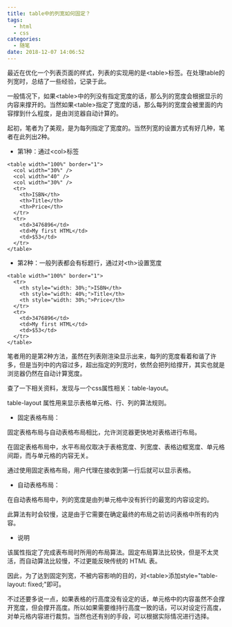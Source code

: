 ```yaml
---
title: table中的列宽如何固定？
tags:
  - html
  - css
categories:
  - 随笔
date: 2018-12-07 14:06:52
---
```


最近在优化一个列表页面的样式，列表的实现用的是<table\>标签。在处理table的列宽时，总结了一些经验，记录于此。

一般情况下，如果<table\>中的列没有指定宽度的话，那么列的宽度会根据显示的内容来撑开的。当然如果<table\>指定了宽度的话，那么每列的宽度会被里面的内容撑到什么程度，是由浏览器自动计算的。

<!-- more -->

起初，笔者为了美观，是为每列指定了宽度的。当然列宽的设置方式有好几种，笔者在此列出2种。

- 第1种：通过<col\>标签

```
<table width="100%" border="1">
  <col width="30%" />
  <col width="40" />
  <col width="30%" />
  <tr>
    <th>ISBN</th>
    <th>Title</th>
    <th>Price</th>
  </tr>
  <tr>
    <td>3476896</td>
    <td>My first HTML</td>
    <td>$53</td>
  </tr>
</table>
```

- 第2种：一般列表都会有标题行，通过对<th\>设置宽度

```
<table width="100%" border="1">
  <tr>
    <th style="width: 30%;">ISBN</th>
    <th style="width: 40%;">Title</th>
    <th style="width: 30%;">Price</th>
  </tr>
  <tr>
    <td>3476896</td>
    <td>My first HTML</td>
    <td>$53</td>
  </tr>
</table>
```
笔者用的是第2种方法，虽然在列表刚渲染显示出来，每列的宽度看着和谐了许多，但是当列中的内容过多，超出指定的列宽时，依然会把列给撑开，其实也就是浏览器仍然在自动计算宽度。

查了一下相关资料，发现与一个css属性相关：table-layout。

table-layout 属性用来显示表格单元格、行、列的算法规则。

- 固定表格布局：

固定表格布局与自动表格布局相比，允许浏览器更快地对表格进行布局。

在固定表格布局中，水平布局仅取决于表格宽度、列宽度、表格边框宽度、单元格间距，而与单元格的内容无关。

通过使用固定表格布局，用户代理在接收到第一行后就可以显示表格。

- 自动表格布局：

在自动表格布局中，列的宽度是由列单元格中没有折行的最宽的内容设定的。

此算法有时会较慢，这是由于它需要在确定最终的布局之前访问表格中所有的内容。

- 说明

该属性指定了完成表布局时所用的布局算法。固定布局算法比较快，但是不太灵活，而自动算法比较慢，不过更能反映传统的 HTML 表。

因此，为了达到固定列宽，不被内容影响的目的，对<table\>添加style="table-layout: fixed;"即可。

不过还要多说一点，如果表格的行高度没有设定的话，单元格中的内容虽然不会撑开宽度，但会撑开高度。所以如果需要维持行高度一致的话，可以对设定行高度，对单元格内容进行裁剪。当然也还有别的手段，可以根据实际情况进行选择。



